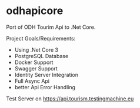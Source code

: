 # odhapicore

Port of ODH Tourim Api to .Net Core.

Project Goals/Requirements:

* Using .Net Core 3
* PostgreSQL Database
* Docker Support
* Swagger Support
* Identity Server Integration
* Full Async Api
* better Api Error Handling

Test Server on https://api.tourism.testingmachine.eu
